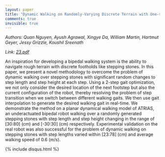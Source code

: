 ```yaml
---
layout: paper
title: "Dynamic Walking on Randomly-Varying Discrete Terrain with One-step Preview"
comments: true
invisible: true
---
```


<p class="text-left"><i>Authors: Quan Nguyen, Ayush Agrawal, Xingye Da, William Martin, Hartmut Geyer, Jessy Grizzle, Koushil Sreenath</i></p>
<p class="text-left"><i>Link: <a href="https://storage.googleapis.com/rss2017-papers/23.pdf">23.pdf</a></i></p>

An inspiration for developing a bipedal walking system is the ability to navigate rough terrain with discrete footholds like stepping stones. In this paper, we present a novel methodology to overcome the problem of dynamic walking over stepping stones with significant random changes to step length and step height at each step. Using a 2-step gait optimization, we not only consider the desired location of the next footstep but also the current configuration of the robot, thereby resolving the problem of step transition when we switch between different walking gaits. We then use gait interpolation to generate the desired walking gait in real-time. We demonstrate the method on a planar dynamical walking model of ATRIAS, an underactuated bipedal robot walking over a randomly generated stepping stones with step length and step height changing in the range of [30:80] (cm) and [-30:30] (cm) respectively. Experimental validation on the real robot was also successful for the problem of dynamic walking on stepping stones with step lengths varied within [23:78] (cm) and average walking speed of 0.6 (m/s).

{% include disqus.html %}